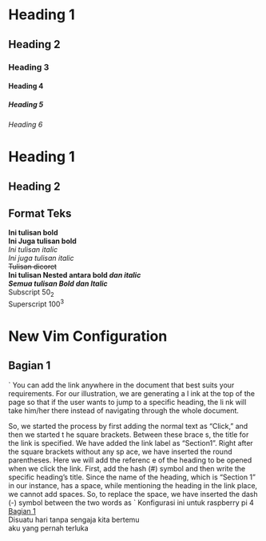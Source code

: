 # Heading 1
## Heading 2
### Heading 3
#### Heading 4
##### Heading 5
###### Heading 6

Heading 1
===

Heading 2
---------

## Format Teks
**Ini tulisan bold**  
__Ini Juga tulisan bold__  
*Ini tulisan italic*  
_Ini juga tulisan italic_  
~~Tulisan dicoret~~  
**Ini tulisan Nested antara bold _dan italic_**  
***Semua tulisan Bold dan Italic***  
Subscript 50<sub>2</sub>  
Superscript 100<sup>3</sup>






# New Vim Configuration

## Bagian 1
`
You can add the link anywhere in 
the document that best suits 
your requirements. For our illustration, we are 
generating a l
ink at the top of the page so that if 
the user wants to jump to a specific heading, the li
nk will take him/her there instead of navigating through the whole document.

So, we started the process by first
adding the normal 
text as “Click,” and then we started t
he square brackets. Between these brace
s, the title for the link is specified. We have added the link label as 
“Section1”. Right after the square brackets without any sp
ace, we have inserted the round parentheses. Here we will add the referenc
e of the heading to be opened when we click the link. First, add the hash (#) 
symbol and
then write the specific heading’s title. Since the name of the heading, 
which is “Section 1” in our instance, has a space, while mentioning the 
heading in the link place, we cannot add spaces. So, to replace the space, 
we have inserted the dash (-) symbol between the two words as
`
Konfigurasi ini untuk raspberry pi 4<br>
[Bagian 1](#bagian-1)<br>
Disuatu hari tanpa sengaja kita bertemu<br>
aku yang pernah terluka
